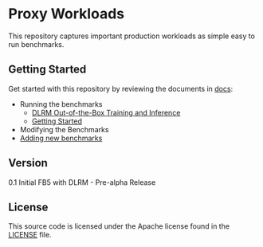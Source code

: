 # Proxy Workloads

This repository captures important production workloads as simple easy to run benchmarks.

## Getting Started
Get started with this repository by reviewing the documents in [docs](docs):

- Running the benchmarks
  - [DLRM Out-of-the-Box Training and Inference](docs/DLRM.md)
  - [Getting Started](docs/getting_started.md)
- Modifying the Benchmarks
- [Adding new benchmarks](docs/adding_benchmarks.md)

## Version
0.1 Initial FB5 with DLRM - Pre-alpha Release

## License
This source code is licensed under the Apache license found in the [LICENSE](LICENSE) file.
